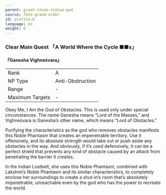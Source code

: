```yaml
---
parent: great-stone-statue-god
source: fate-grand-order
id: profile-6
language: en
weight: 6
---
```


### Clear Main Quest 「A World Where the Cycle ■■s」

#### 『Ganesha Vighneśvara』

<table>
  <tr><td>Rank</td><td>A</td></tr>
  <tr><td>NP Type</td><td>Anti-Obstruction</td></tr>
  <tr><td>Range</td><td>-</td></tr>
  <tr><td>Maximum Targets</td><td>-</td></tr>
</table>

Obey Me, I Am the God of Obstacles.
This is used only under special circumstances.
The name Ganesha means “Lord of the Masses,” and Vighneśvara is Ganesha’s other name, which means “Lord of Obstacles.”

Purifying the characteristics as the god who removes obstacles manifests this Noble Phantasm that creates an impenetrable territory. Use it offensively, and its absolute strength would take out or push aside any obstacles in the way. And obviously, if it’s used defensively, it can be a perfect shield that prevents any kind of obstacle caused by an attack from penetrating the barrier it creates.

In the Indian Lostbelt, she uses this Noble Phantasm, combined with Lakshmi’s Noble Phantasm and its similar characteristics, to completely enclose her surroundings to create a shut-in’s room that’s absolutely impenetrable, unreachable even by the god who has the power to recreate the world.
